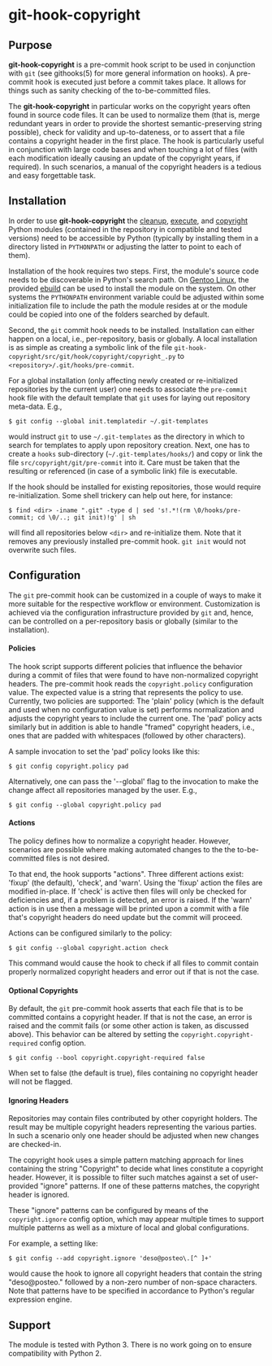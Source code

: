 git-hook-copyright
==================


Purpose
-------

**git-hook-copyright** is a pre-commit hook script to be used in
conjunction with ``git`` (see githooks(5) for more general information
on hooks). A pre-commit hook is executed just before a commit takes
place. It allows for things such as sanity checking of the
to-be-committed files.

The **git-hook-copyright** in particular works on the copyright years
often found in source code files. It can be used to normalize them (that
is, merge redundant years in order to provide the shortest
semantic-preserving string possible), check for validity and
up-to-dateness, or to assert that a file contains a copyright header in
the first place. The hook is particularly useful in conjunction with
large code bases and when touching a lot of files (with each
modification ideally causing an update of the copyright years, if
required). In such scenarios, a manual of the copyright headers is a
tedious and easy forgettable task.


Installation
------------

In order to use **git-hook-copyright** the
[cleanup](https://github.com/d-e-s-o/cleanup),
[execute](https://github.com/d-e-s-o/execute), and
[copyright](https://github.com/d-e-s-o/copyright) Python modules
(contained in the repository in compatible and tested versions) need to
be accessible by Python (typically by installing them in a directory
listed in ``PYTHONPATH`` or adjusting the latter to point to each of
them).

Installation of the hook requires two steps. First, the module's source
code needs to be discoverable in Python's search path. On [Gentoo
Linux](https://www.gentoo.org/), the provided
[ebuild](https://github.com/d-e-s-o/git-hook-copyright-ebuild) can be
used to install the module on the system. On other systems the
``PYTHONPATH`` environment variable could be adjusted within some
initialization file to include the path the module resides at or the
module could be copied into one of the folders searched by default.

Second, the ``git`` commit hook needs to be installed. Installation can
either happen on a local, i.e., per-repository, basis or globally. A
local installation is as simple as creating a symbolic link of the file
``git-hook-copyright/src/git/hook/copyright/copyright_.py`` to
``<repository>/.git/hooks/pre-commit``.

For a global installation (only affecting newly created or
re-initialized repositories by the current user) one needs to associate
the ``pre-commit`` hook file with the default template that ``git`` uses
for laying out repository meta-data. E.g.,

``$ git config --global init.templatedir ~/.git-templates``

would instruct ``git`` to use ``~/.git-templates`` as the directory in
which to search for templates to apply upon repository creation. Next,
one has to create a ``hooks`` sub-directory (``~/.git-templates/hooks/``)
and copy or link the file ``src/copyright/git/pre-commit`` into it. Care
must be taken that the resulting or referenced (in case of a symbolic
link) file is executable.

If the hook should be installed for existing repositories, those would
require re-initialization. Some shell trickery can help out here, for
instance:

``$ find <dir> -iname ".git" -type d | sed 's!.*!(rm \0/hooks/pre-commit; cd \0/..; git init)!g' | sh``

will find all repositories below ``<dir>`` and re-initialize them. Note
that it removes any previously installed pre-commit hook. ``git init``
would not overwrite such files.


Configuration
-------------

The ``git`` pre-commit hook can be customized in a couple of ways to
make it more suitable for the respective workflow or environment.
Customization is achieved via the configuration infrastructure provided
by ``git`` and, hence, can be controlled on a per-repository basis or
globally (similar to the installation).


#### Policies
The hook script supports different policies that influence the behavior
during a commit of files that were found to have non-normalized
copyright headers. The pre-commit hook reads the ``copyright.policy``
configuration value. The expected value is a string that represents the
policy to use. Currently, two policies are supported: The 'plain' policy
(which is the default and used when no configuration value is set)
performs normalization and adjusts the copyright years to include the
current one.
The 'pad' policy acts similarly but in addition is able to handle
"framed" copyright headers, i.e., ones that are padded with whitespaces
(followed by other characters).

A sample invocation to set the 'pad' policy looks like this:

``$ git config copyright.policy pad``

Alternatively, one can pass the '--global' flag to the invocation to
make the change affect all repositories managed by the user. E.g.,

``$ git config --global copyright.policy pad``


#### Actions
The policy defines how to normalize a copyright header. However,
scenarios are possible where making automated changes to the the
to-be-committed files is not desired.

To that end, the hook supports "actions". Three different actions exist:
'fixup' (the default), 'check', and 'warn'. Using the 'fixup' action the
files are modified in-place. If 'check' is active then files will only
be checked for deficiencies and, if a problem is detected, an error is
raised. If the 'warn' action is in use then a message will be printed
upon a commit with a file that's copyright headers do need update but
the commit will proceed.

Actions can be configured similarly to the policy:

``$ git config --global copyright.action check``

This command would cause the hook to check if all files to commit
contain properly normalized copyright headers and error out if that is
not the case.


#### Optional Copyrights
By default, the ``git`` pre-commit hook asserts that each file that is
to be committed contains a copyright header. If that is not the case, an
error is raised and the commit fails (or some other action is taken, as
discussed above). This behavior can be altered by setting the
``copyright.copyright-required`` config option.

``$ git config --bool copyright.copyright-required false``

When set to false (the default is true), files containing no copyright
header will not be flagged.


#### Ignoring Headers
Repositories may contain files contributed by other copyright holders.
The result may be multiple copyright headers representing the various
parties. In such a scenario only one header should be adjusted when new
changes are checked-in.

The copyright hook uses a simple pattern matching approach for lines
containing the string "Copyright" to decide what lines constitute a
copyright header. However, it is possible to filter such matches against
a set of user-provided "ignore" patterns. If one of these patterns
matches, the copyright header is ignored.

These "ignore" patterns can be configured by means of the
``copyright.ignore`` config option, which may appear multiple times to
support multiple patterns as well as a mixture of local and global
configurations.

For example, a setting like:

``$ git config --add copyright.ignore 'deso@posteo\.[^ ]+'``

would cause the hook to ignore all copyright headers that contain the
string "deso@posteo." followed by a non-zero number of non-space
characters. Note that patterns have to be specified in accordance to
Python's regular expression engine.


Support
-------

The module is tested with Python 3. There is no work going on to
ensure compatibility with Python 2.
